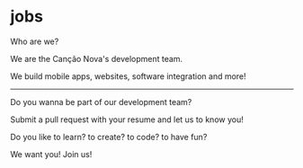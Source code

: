 jobs
====

Who are we?

We are the Canção Nova's development team.

We build mobile apps, websites, software integration and more!

-----

Do you wanna be part of our development team?

Submit a pull request with your resume and let us to know you!

Do you like to learn? to create? to code? to have fun?

We want you! Join us!
